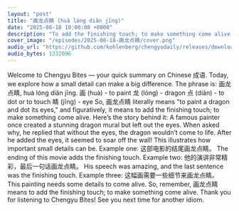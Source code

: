 ```yaml
---
layout: "post"
title: "画龙点睛 (huà lóng diǎn jīng)"
date: "2025-08-18 10:00:00 +0000"
description: "To add the finishing touch; to make something come alive."
cover_image: "/episodes/2025-08-18-画龙点睛/cover.png"
audio_url: "https://github.com/kohlenberg/chengyudaily/releases/download/v20250818-%E7%94%BB%E9%BE%99%E7%82%B9%E7%9D%9B/2025-08-18-.mp3"
audio_bytes: 1332096
---
```


Welcome to Chengyu Bites — your quick summary on Chinese 成语. Today, we explore how a small detail can make a big difference.  The phrase is: 画龙点睛, huà lóng diǎn jīng.  画 (huà) - to paint  龙 (lóng) - dragon  点 (diǎn) - to dot or to touch  睛 (jīng) - eye  So, 画龙点睛 literally means "to paint a dragon and dot its eyes," and figuratively, it means to add the finishing touch; to make something come alive.  Here’s the story behind it:  A famous painter once created a stunning dragon mural but left out the eyes. When asked why, he replied that without the eyes, the dragon wouldn’t come to life. After he added the eyes, it seemed to soar off the wall! This illustrates how important small details can be.  Example one: 这部电影的结尾画龙点睛。  The ending of this movie adds the finishing touch.  Example two: 他的演讲非常精彩，最后一句话画龙点睛。  His speech was amazing, and the last sentence was the finishing touch.  Example three: 这幅画需要一些细节来画龙点睛。  This painting needs some details to come alive.  So, remember, 画龙点睛 means to add the finishing touch; to make something come alive. Thank you for listening to Chengyu Bites! See you next time for another idiom.
